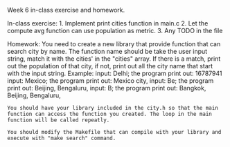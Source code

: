 Week 6 in-class exercise and homework.

In-class exercise:
	1. Implement print cities function in main.c
	2. Let the compute avg function can use population as metric.
	3. Any TODO in the file

Homework:
	You need to create a new library that provide function that can search city by name. The function name should be take the user input string, match it with the cities' in the "cities" array. If there is a match, print out the population of that city, if not, print out all the city name that start with the input string.
	Example:
		input: Delhi; the program print out: 16787941
		input: Mexico; the program print out: Mexico city,
		input: Be; the program print out: Beijing, Bengaluru,
		input: B; the program print out: Bangkok, Beijing, Bengaluru,

	You should have your library included in the city.h so that the main function can access the function you created. The loop in the main function will be called repeatly.

	You should modify the Makefile that can compile with your library and execute with "make search" command.
